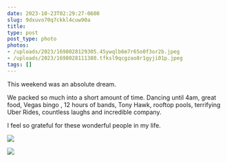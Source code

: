```yaml
---
date: 2023-10-23T02:29:27-0600
slug: 9dxuvo70q7ckkl4cuw90a
title: 
type: post
post_type: photo
photos:
- /uploads/2023/1698028129305.45ywqlb6m7r65o0f3or2b.jpeg
- /uploads/2023/1698028111380.tfksl9qcgzao8r1gyji01p.jpeg
tags: []
---
```

This weekend was an absolute dream.


We packed so much into a short amount of time. Dancing until 4am, great food, Vegas bingo , 12 hours of bands, Tony Hawk, rooftop pools, terrifying Uber Rides, countless laughs and incredible company.


I feel so grateful for these wonderful people in my life.


![](/uploads/2023/1698028129305.45ywqlb6m7r65o0f3or2b.jpeg)


![](/uploads/2023/1698028111380.tfksl9qcgzao8r1gyji01p.jpeg)


